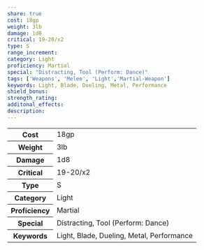 ```yaml
---
share: true
cost: 18gp
weight: 3lb
damage: 1d8
critical: 19-20/x2
type: S
range_increment:
category: Light
proficiency: Martial
special: "Distracting, Tool (Perform: Dance)"
tags: ['Weapons', 'Melee', 'Light','Martial-Weapon']
keywords: Light, Blade, Dueling, Metal, Performance
shield_bonus:
strength_rating:
additonal_effects:
description:
---
```

<p><span style="overflow-x: auto;"><table><tbody><tr><th>Cost</th><td>18gp</td></tr><tr><th>Weight</th><td>3lb</td></tr><tr><th>Damage</th><td>1d8</td></tr><tr><th>Critical</th><td>19-20/x2</td></tr><tr><th>Type</th><td>S</td></tr><tr><th>Category</th><td>Light</td></tr><tr><th>Proficiency</th><td>Martial</td></tr><tr><th>Special</th><td>Distracting, Tool (Perform: Dance)</td></tr><tr><th>Keywords</th><td>Light, Blade, Dueling, Metal, Performance</td></tr></tbody></table></span></p>

